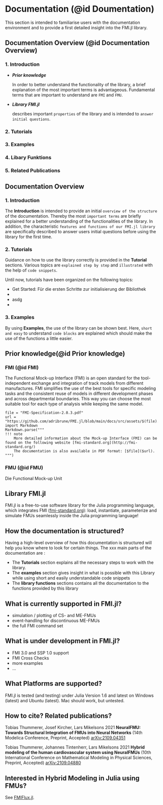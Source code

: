 
# Documentation (@id Doumentation)
This section is intended to familiarise users with the documentation environment and to provide a first detailed insight into the FMI.jl library.

## Documentation Overview (@id Documentation Overview)
### 1. Introduction
- ***Prior knowledge***  
  
  In order to better understand the functionality of the library, a brief explanation of the most important terms is advantageous. Fundamental terms that are important to understand are `FMI` and `FMU`.  
- ***Library FMI.jl***  
  
  describes important `properties` of the library and is intended to `answer initial questions`. 

### 2. Tutorials

### 3. Examples

### 4. Libary Funktions

### 5. Related Publications


## Documentation Overview
### 1. Introduction
The __Introduction__ is intended to provide an initial `overview of the structure` of the documentation. Thereby the most `important terms` are briefly explained for a better understanding of the functionalities of the library. In addition, the characteristic `features and functions of our FMI.jl library` are specifically described to answer users initial questions before using the library for the first time.  

### 2. Tutorials
Guidance on how to use the library correctly is provided in the __Tutorial__ sections. Various topics are `explained step by step` and `illustrated` with the help of `code snippets`.  

Until now, tutorials have been organized on the following topics:
- Get Started:  Für die ersten Schritte zur initialisierung der Bibliothek
- 
- asdg
- 

### 3. Examples
By using __Examples__, the use of the library can be shown best. Here, `short and easy` to understand `code blocks` are explained which should make the use of the functions a little easier.







## Prior knowledge(@id Prior knowledge)


### FMI (@id FMI)
The Functional Mock-up Interface (FMI) is an open standard for the tool-independent exchange and integration of track models from different manufactures. FMI simplifies the use of the best tools for specific modeling tasks and the consistent reuse of models in different development phases and across departmental boundaries. This way you can choose the most suitable tool for each type of analysis while keeping the same model.

```@eval
file = "FMI-Specification-2.0.3.pdf"
url = "https://github.com/adribrune/FMI.jl/blob/main/docs/src/assets/$(file).pdf"
import Markdown
Markdown.parse("""
!!! note
    More detailed information about the Mock-up Interface (FMI) can be found on the following website [fmi-standard.org](http://fmi-standard.org/)
    The documentation is also available in PDF format: [$file]($url).
""")
```


### FMU (@id FMU)
Die Functional Mock-up Unit


## Library FMI.jl
FMI.jl is a free-to-use software library for the Julia programming language, which integrates FMI ([fmi-standard.org](http://fmi-standard.org/)): load, instantiate, parameterize and simulate FMUs seamlessly inside the Julia programming language!





## How the documentation is structured?
Having a high-level overview of how this documentation is structured will help you know where to look for certain things. The xxx main parts of the documentation are :
- The __Tutorials__ section explains all the necessary steps to work with the library.
- The __examples__ section gives insight in what is possible with this Library while using short and easily understandable code snippets
- The __library functions__ sections contains all the documentation to the functions provided by this library

## What is currently supported in FMI.jl?
- simulation / plotting of CS- and ME-FMUs
- event-handling for discontinuous ME-FMUs
- the full FMI command set

## What is under development in FMI.jl?
- FMI 3.0 and SSP 1.0 support
- FMI Cross Checks
- more examples
- ...

## What Platforms are supported?
FMI.jl is tested (and testing) under Julia Version 1.6 and latest on Windows (latest) and Ubuntu (latest). Mac should work, but untested.

## How to cite? Related publications?
Tobias Thummerer, Josef Kircher, Lars Mikelsons 2021 **NeuralFMU: Towards Structural Integration of FMUs into Neural Networks** (14th Modelica Conference, Preprint, Accepted) [arXiv:2109.04351](https://arxiv.org/abs/2109.04351)

Tobias Thummerer, Johannes Tintenherr, Lars Mikelsons 2021 **Hybrid modeling of the human cardiovascular system using NeuralFMUs** (10th International Conference on Mathematical Modeling in Physical Sciences, Preprint, Accepted) [arXiv:2109.04880](https://arxiv.org/abs/2109.04880)

## Interested in Hybrid Modeling in Julia using FMUs?
See [FMIFlux.jl](https://github.com/ThummeTo/FMIFlux.jl).
